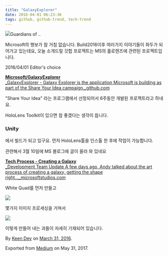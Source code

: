 ```yaml
---
title: "GalaxyExplorer"
date: 2016-04-01 06:23:36
tags: github, github-trend, tech-trend 
---
```



![][image0]Guardians of ..

Microsoft의 행보가 참 거침 없습니다. Build2016이후 여러가지 이야기들이 화두가 되어가고 있는데요, 오늘 소개드릴 깃헙 프로젝트는 MS의 홀로렌즈에 관련된 프로젝트입니다.

2016/04/01 Editor's choice

[**Microsoft/GalaxyExplorer**  
_GalaxyExplorer - Galaxy Explorer is the application Microsoft is building as part of the Share Your Idea campaign._github.com][anchor0][][anchor1]

"Share Your Idea" 라는 프로그램에서 선정되어서 6주동안 개발된 프로젝트라고 하네요.

HoloLens Toolkit이 있으면 참 좋겠다는 생각이 듭니다.

### Unity

에서 빌드가 되고 있구요. 먼저 HoloLens툴을 인스톨 한 후에 작업이 가능합니다.

관련해서 3월 10일에 MS 블로그에 글이 올라 와 있네요

[**Tech Process - Creating a Galaxy**  
_Development Team Update A few days ago, Andy talked about the art process of creating a galaxy, getting the shape right..._microsoftstudios.com][anchor2][][anchor3]

White Quad를 먼저 만들고

![][image1]

몇가지 이미지 프로세싱을 거쳐서

![][image2]

이렇게 만들어 내는 과들이 자세히 기재되어 있습니다.

By [Keen Dev][anchor4] on [March 31, 2016][anchor5].

Exported from [Medium][anchor6] on May 31, 2017\.


[anchor0]: https://github.com/Microsoft/GalaxyExplorer "https://github.com/Microsoft/GalaxyExplorer"
[anchor1]: https://github.com/Microsoft/GalaxyExplorer
[anchor2]: https://microsoftstudios.com/hololens/2016/03/10/tech-process-creating-a-galaxy/ "https://microsoftstudios.com/hololens/2016/03/10/tech-process-creating-a-galaxy/"
[anchor3]: https://microsoftstudios.com/hololens/2016/03/10/tech-process-creating-a-galaxy/
[anchor4]: https://medium.com/@keendev
[anchor5]: https://medium.com/p/1d91206d3934
[anchor6]: https://medium.com


[image0]: /images/1*FvXinfqMKJyEKRho4syHFQ.jpeg
[image1]: /images/1*pdw-XwMgj5ZEFbUkKmackA.png
[image2]: /images/1*jP6EBxbBm1Uh9Fed3RN4dg.pn